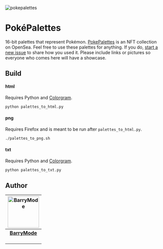 ![pokepalettes](https://user-images.githubusercontent.com/5648875/120115983-86034000-c14b-11eb-89ee-88a608d955d2.png)

# PokéPalettes

16-bit palettes that represent Pokémon. [PokePalettes](https://opensea.io/collection/pokepalettes/) is an NFT collection on OpenSea. Feel free to use these palettes for anything. If you do, [start a new issue](https://github.com/BarryMode/pokepalettes/issues/new) to share how you used it. Please include links or pictures so everyone who comes here will have a showcase.

## Build

#### html

Requires Python and [Colorgram](https://github.com/obskyr/colorgram.py).

```bash
python palettes_to_html.py
```

#### png

Requires Firefox and is meant to be run after `palettes_to_html.py`.

```bash
./palettes_to_png.sh
```

#### txt

Requires Python and [Colorgram](https://github.com/obskyr/colorgram.py).

```bash
python palettes_to_txt.py
```

## Author

<table>
  <thead>
    <tr>
      <th valign="middle" align="center">
        <a href="https://barrymode.com"><img alt="BarryMode" src="https://avatars3.githubusercontent.com/u/5648875?v=2&s=200" width="100" height="100"></a>
      </th>
    </tr>
  </thead>
  <tbody>
    <tr>
      <td valign="middle" align="center">
        <a href="https://barrymode.com"><strong>BarryMode</strong></a><br>
        <a href="https://www.youtube.com/barrymode"><img src="https://cdn.jsdelivr.net/npm/simple-icons@latest/icons/youtube.svg" width="16" height="16"></a> <a href="https://github.com/barrymode"><img src="https://cdn.jsdelivr.net/npm/simple-icons@latest/icons/github.svg" width="16" height="16"></a>
      </td>
    </tr>
  </tbody>
</table>
